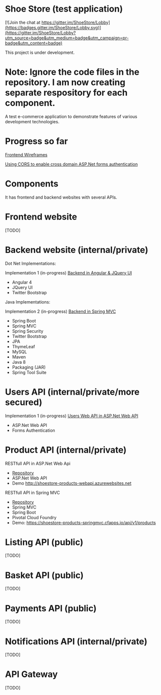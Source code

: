 # Shoe Store (test application)

[![Join the chat at https://gitter.im/ShoeStore/Lobby](https://badges.gitter.im/ShoeStore/Lobby.svg)](https://gitter.im/ShoeStore/Lobby?utm_source=badge&utm_medium=badge&utm_campaign=pr-badge&utm_content=badge)

This project is under development.

# Note: Ignore the code files in the repository. I am now creating separate respository for each component.

A test e-commerce application to demonstrate features of various development technologies.

# Progress so far

<a target="_blank" href="https://app.moqups.com/shifatullah/ZiU0oVmTf5/view/page/aa9df7b72">Frontend Wireframes</a>

<a target="_blank" href="http://www.shifatullah.com/blog/IT/4?title=Using_CORS_to_enable_cross_domain_ASP.Net_forms_authentication">Using CORS to enable cross domain ASP.Net forms authentication</a>

# Components

It has frontend and backend websites with several APIs.

# Frontend website

[TODO]

# Backend website (internal/private)

Dot Net Implementations:

Implementation 1 (in-progress) <a target="_blank" href="http://shoestorebackend-angular-jqueryui.azurewebsites.net">Backend in Angular & JQuery UI</a>
- Angular 4
- JQuery UI
- Twitter Bootstrap

Java Implementations:

Implementation 2 (in-progress) <a target="_blank" href="https://shoestorebackendtwo-java-springmvc.cfapps.io/">Backend in Spring MVC</a>
- Spring Boot
- Spring MVC
- Spring Security
- Twitter Bootstrap
- JPA
- ThymeLeaf
- MySQL
- Maven
- Java 8
- Packaging (JAR)
- Spring Tool Suite

# Users API (internal/private/more secured)

Implementation 1 (in-progress) <a target="_blank" href="http://shoestoreusers-dotnet-webapi.azurewebsites.net">Users Web API in ASP.Net Web API</a>
- ASP.Net Web API
- Forms Authentication

# Product API (internal/private)

RESTfull API in ASP.Net Web Api
- <a target="_blank" href="https://github.com/Shifatullah/shoestore-products-webapi">Repository</a>
- ASP.Net Web API
- Demo http://shoestore-products-webapi.azurewebsites.net

RESTfull API in Spring MVC 
- <a target="_blank" href="https://github.com/Shifatullah/shoestore-products-springmvc">Repository</a>
- Spring MVC
- Spring Boot
- Pivotal Cloud Foundry
- Demo: https://shoestore-products-springmvc.cfapps.io/api/v1/products

# Listing API (public)

[TODO]

# Basket API (public)

[TODO]

# Payments API (public)

[TODO]

# Notifications API (internal/private)

[TODO]

# API Gateway

[TODO]
